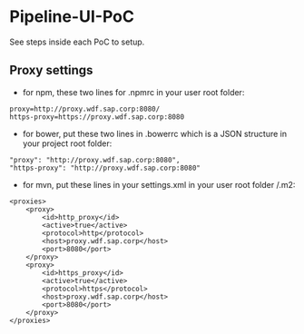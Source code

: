 # Pipeline-UI-PoC

See steps inside each PoC to setup.

Proxy settings
--------------
 * for npm, these two lines for .npmrc in your user root folder:
```
proxy=http://proxy.wdf.sap.corp:8080/
https-proxy=https://proxy.wdf.sap.corp:8080
```

 * for bower, put these two lines in .bowerrc which is a JSON structure in your project root folder:
```
"proxy": "http://proxy.wdf.sap.corp:8080",
"https-proxy": "http://proxy.wdf.sap.corp:8080"
```

 * for mvn, put these lines in your settings.xml in your user root folder /.m2:
```
<proxies>
	<proxy>
		<id>http_proxy</id>
		<active>true</active>
		<protocol>http</protocol>
		<host>proxy.wdf.sap.corp</host>
		<port>8080</port>
	</proxy>
	<proxy>
		<id>https_proxy</id>
		<active>true</active>
		<protocol>https</protocol>
		<host>proxy.wdf.sap.corp</host>
		<port>8080</port>
	</proxy>
</proxies>
```